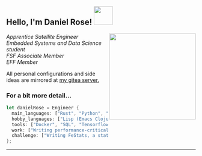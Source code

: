<h2> Hello, I'm Daniel Rose! <img src="https://media.giphy.com/media/h741oEMnAUIILdX0kU/giphy.gif" width="50"></h2>
<img align='right' src="https://cdn.pixabay.com/photo/2017/03/23/12/32/arduino-2168193_960_720.png" width="230">
<p><em>Apprentice Satellite Engineer</br>Embedded Systems and Data Science student</br>FSF Associate Member</br>EFF Member
</em></p>

All personal configurations and side ideas are mirrored at [my gitea server.](https://git.danielr.xyz)

### For a bit more detail... 

```rust
let danielRose = Engineer {
  main_languages: ["Rust", "Python", "C"],
  hobby_languages: ["Lisp (Emacs Clojure Hy)", "Julia", "JVM (Kotlin Scala)"],
  tools: ["Docker", "SQL", "Tensorflow", "Nginx", "Pandas", "rppal"],
  work: ["Writing performance-critical embedded applications in Rust"],
  challenge: ["Writing FeStats, a statistics TUI program in Rust & Python/Hy!"],
};
```
---
